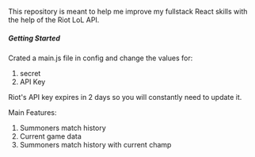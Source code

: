 This repository is meant to help me improve my fullstack React skills with the help of the Riot LoL API.

##### Getting Started
Crated a main.js file in config and change the values for:
1. secret
2. API Key

Riot's API key expires in 2 days so you will constantly need to update it.

Main Features:
1. Summoners match history
2. Current game data
3. Summoners match history with current champ
